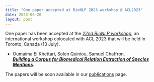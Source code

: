 ```yaml
---
title: "One paper accepted at BioNLP 2023 workshop @ ACL2023"
date: 2023-06-20
layout: post
---
```


One paper has been accepted at the *[22nd BioNLP workshop](https://aclweb.org/aclwiki/BioNLP_Workshop)*, an international workshop colocated with ACL 2023 that will be held in Toronto, Canada (13 July).

- Oumaima El Khettari, Solen Quiniou, Samuel Chaffron.<br />
*[**Building a Corpus for Biomedical Relation Extraction of Species Mentions**](https://arxiv.org/abs/2306.08403)*.

The papers will be soon available in our [publications](/publications.html) page.
